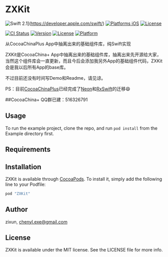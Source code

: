 # ZXKit

![Swift 2.1](https://img.shields.io/badge/Swift-2.1-orange.svg?style=flat)](https://developer.apple.com/swift/)
[![Platforms iOS](https://img.shields.io/badge/Platforms-iOS-lightgray.svg?style=flat)](https://developer.apple.com/swift/)
[![License](http://img.shields.io/:license-mit-blue.svg)](http://doge.mit-license.org)


[![CI Status](http://img.shields.io/travis/chenyilongyellow/ZXKit.svg?style=flat)](https://travis-ci.org/chenyilongyellow/ZXKit)
[![Version](https://img.shields.io/cocoapods/v/ZXKit.svg?style=flat)](http://cocoapods.org/pods/ZXKit)
[![License](https://img.shields.io/cocoapods/l/ZXKit.svg?style=flat)](http://cocoapods.org/pods/ZXKit)
[![Platform](https://img.shields.io/cocoapods/p/ZXKit.svg?style=flat)](http://cocoapods.org/pods/ZXKit)


从CocoaChinaPlus App中抽离出来的基础组件库，纯Swift实现

ZXKit是CocoaChina+ App中抽离出来的基础组件库，抽离出来先开源给大家，当然这个组件库会一直更新，而且今后会添加我另外App的基础组件代码，ZXKit会是我以后所有App的base库。

不过目前还没有时间写Demo和Readme，请见谅。

PS：目前[CocoaChinaPlus](https://github.com/zixun/CocoaChinaPlus)已经完成了[Neon](https://github.com/mamaral/Neon)和[RxSwift](https://github.com/ReactiveX/RxSwift)的迁移😄

##CocoaChina+ QQ群已建：516326791

## Usage

To run the example project, clone the repo, and run `pod install` from the Example directory first.

## Requirements

## Installation

ZXKit is available through [CocoaPods](http://cocoapods.org). To install
it, simply add the following line to your Podfile:

```ruby
pod "ZXKit"
```

## Author

zixun, chenyl.exe@gmail.com

## License

ZXKit is available under the MIT license. See the LICENSE file for more info.
